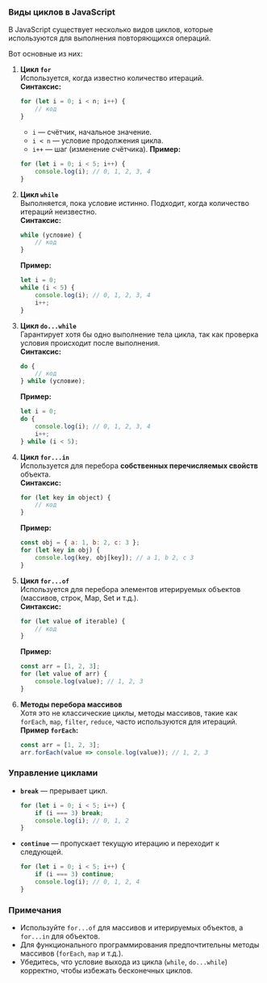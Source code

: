 ### Виды циклов в JavaScript

В JavaScript существует несколько видов циклов, которые используются для выполнения повторяющихся операций. 

Вот основные из них:

1. **Цикл `for`**  
   Используется, когда известно количество итераций.  
   **Синтаксис:**
   ```javascript
   for (let i = 0; i < n; i++) {
       // код
   }
   ```
   - `i` — счётчик, начальное значение.
   - `i < n` — условие продолжения цикла.
   - `i++` — шаг (изменение счётчика).
   **Пример:**
   ```javascript
   for (let i = 0; i < 5; i++) {
       console.log(i); // 0, 1, 2, 3, 4
   }
   ```

2. **Цикл `while`**  
   Выполняется, пока условие истинно. Подходит, когда количество итераций неизвестно.  
   **Синтаксис:**
   ```javascript
   while (условие) {
       // код
   }
   ```
   **Пример:**
   ```javascript
   let i = 0;
   while (i < 5) {
       console.log(i); // 0, 1, 2, 3, 4
       i++;
   }
   ```

3. **Цикл `do...while`**  
   Гарантирует хотя бы одно выполнение тела цикла, так как проверка условия происходит после выполнения.  
   **Синтаксис:**
   ```javascript
   do {
       // код
   } while (условие);
   ```
   **Пример:**
   ```javascript
   let i = 0;
   do {
       console.log(i); // 0, 1, 2, 3, 4
       i++;
   } while (i < 5);
   ```

4. **Цикл `for...in`**  
   Используется для перебора **собственных перечисляемых свойств** объекта.  
   **Синтаксис:**
   ```javascript
   for (let key in object) {
       // код
   }
   ```
   **Пример:**
   ```javascript
   const obj = { a: 1, b: 2, c: 3 };
   for (let key in obj) {
       console.log(key, obj[key]); // a 1, b 2, c 3
   }
   ```

5. **Цикл `for...of`**  
   Используется для перебора элементов итерируемых объектов (массивов, строк, Map, Set и т.д.).  
   **Синтаксис:**
   ```javascript
   for (let value of iterable) {
       // код
   }
   ```
   **Пример:**
   ```javascript
   const arr = [1, 2, 3];
   for (let value of arr) {
       console.log(value); // 1, 2, 3
   }
   ```

6. **Методы перебора массивов**  
   Хотя это не классические циклы, методы массивов, такие как `forEach`, `map`, `filter`, `reduce`, часто используются для итераций.  
   **Пример `forEach`:**
   ```javascript
   const arr = [1, 2, 3];
   arr.forEach(value => console.log(value)); // 1, 2, 3
   ```

### Управление циклами
- **`break`** — прерывает цикл.
  ```javascript
  for (let i = 0; i < 5; i++) {
      if (i === 3) break;
      console.log(i); // 0, 1, 2
  }
  ```
- **`continue`** — пропускает текущую итерацию и переходит к следующей.
  ```javascript
  for (let i = 0; i < 5; i++) {
      if (i === 3) continue;
      console.log(i); // 0, 1, 2, 4
  }
  ```

### Примечания
- Используйте `for...of` для массивов и итерируемых объектов, а `for...in` для объектов.
- Для функционального программирования предпочтительны методы массивов (`forEach`, `map` и т.д.).
- Убедитесь, что условие выхода из цикла (`while`, `do...while`) корректно, чтобы избежать бесконечных циклов.